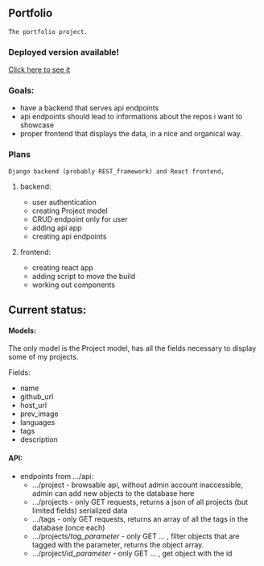 

## Portfolio

    The portfolio project. 
    

### Deployed version available!

[Click here to see it](https://izidor-maklary.herokuapp.com/)

### Goals:
* have a backend that serves api endpoints 
* api endpoints should lead to informations about the repos i want to showcase
* proper frontend that displays the data, in a nice and organical way.

### Plans
    
    Django backend (probably REST_framework) and React frontend,

1. backend:
   * user authentication
   * creating Project model
   * CRUD endpoint only for user
   * adding api app
   * creating api endpoints
   
2. frontend:
   * creating react app
   * adding script to move the build
   * working out components
   
   
## Current status:

#### Models: 

The only model is the Project model, has all the fields necessary to display some of my projects.

Fields: 
* name
* github_url
* host_url
* prev_image
* languages
* tags
* description

#### API:
   * endpoints from .../api:
      * .../project - browsable api, without admin account inaccessible, admin can add new objects to the database here
      * .../projects - only GET requests, returns a json of all projects (but limited fields) serialized data
      * .../tags - only GET requests, returns an array of all the tags in the database (once each)
      * .../projects/*tag_parameter* - only GET ... , filter objects that are tagged with the parameter, returns the object array.
      * .../project/*id_parameter* - only GET ... , get object with the id
